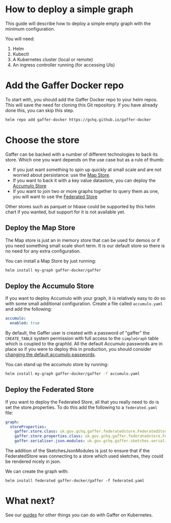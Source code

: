 How to deploy a simple graph
=============================
This guide will describe how to deploy a simple empty graph with the minimum configuration.

You will need:
1. Helm
2. Kubectl
3. A Kubernetes cluster (local or remote)
4. An ingress controller running (for accessing UIs)

# Add the Gaffer Docker repo
To start with, you should add the Gaffer Docker repo to your helm repos. This will save the need for cloning this Git repository. If you have already done this, you can skip this step.
```bash
helm repo add gaffer-docker https://gchq.github.io/gaffer-docker
```

# Choose the store
Gaffer can be backed with a number of different technologies to back its store. Which one you want depends on the use case but as a rule of thumb:
* If you just want something to spin up quickly at small scale and are not worried about persistance: use the [Map Store](#deploy-the-map-store).
* If you want to back it with a key value datastore, you can deploy the [Accumulo Store](#deploy-the-accumulo-store)
* If you want to join two or more graphs together to query them as one, you will want to use the [Federated Store](#deploy-the-federated-store)

Other stores such as parquet or hbase could be supported by this helm chart if you wanted, but support for it is not available yet.

## Deploy the Map Store
The Map store is just an in memory store that can be used for demos or if you need something small scale short term. It is our default store so there is no need for any extra configuration.

You can install a Map Store by just running:
```bash
helm install my-graph gaffer-docker/gaffer
```

## Deploy the Accumulo Store
If you want to deploy Accumulo with your graph, it is relatively easy to do so with some small additional configuration. 
Create a file called `accumulo.yaml` and add the following:
```yaml
accumulo:
  enabled: true
```

By default, the Gaffer user is created with a password of "gaffer" the `CREATE_TABLE` system permission with full access to the `simpleGraph` table which is coupled to the graphId. All the default Accumulo passwords are in place so if you were to deploy this in production, you should consider [changing the default accumulo passwords](./change-accumulo-passwords.md).

You can stand up the accumulo store by running:
```bash
helm install my-graph gaffer-docker/gaffer -f accumulo.yaml
```

## Deploy the Federated Store
If you want to deploy the Federated Store, all that you really need to do is set the store.properties. 
To do this add the following to a `federated.yaml` file:

```yaml
graph:
  storeProperties:
    gaffer.store.class: uk.gov.gchq.gaffer.federatedstore.FederatedStore
    gaffer.store.properties.class: uk.gov.gchq.gaffer.federatedstore.FederatedStoreProperties
    gaffer.serialiser.json.modules: uk.gov.gchq.gaffer.sketches.serialisation.json.SketchesJsonModules
```

The addition of the SketchesJsonModules is just to ensure that if the FederatedStore was connecting to a store which used sketches, they could be rendered nicely in json.

We can create the graph with:

```
helm install federated gaffer-docker/gaffer -f federated.yaml
```

# What next?
See our [guides](./guides.md) for other things you can do with Gaffer on Kubernetes.
